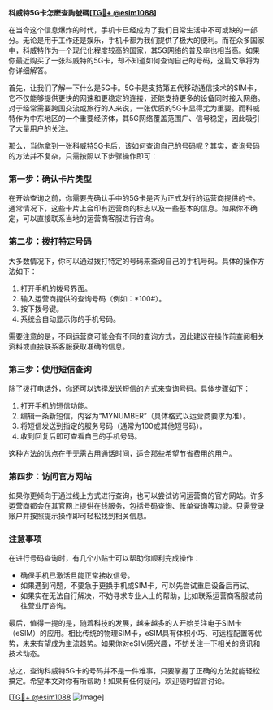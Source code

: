 **科威特5G卡怎麽查詢號碼[[TG💪+ @esim1088](https://t.me/s/esim1088)]**

在当今这个信息爆炸的时代，手机卡已经成为了我们日常生活中不可或缺的一部分。无论是用于工作还是娱乐，手机卡都为我们提供了极大的便利。而在众多国家中，科威特作为一个现代化程度较高的国家，其5G网络的普及率也相当高。如果你最近购买了一张科威特的5G卡，却不知道如何查询自己的号码，这篇文章将为你详细解答。

首先，让我们了解一下什么是5G卡。5G卡是支持第五代移动通信技术的SIM卡，它不仅能够提供更快的网速和更稳定的连接，还能支持更多的设备同时接入网络。对于经常需要跨国交流或旅行的人来说，一张优质的5G卡显得尤为重要。而科威特作为中东地区的一个重要经济体，其5G网络覆盖范围广、信号稳定，因此吸引了大量用户的关注。

那么，当你拿到一张科威特5G卡后，该如何查询自己的号码呢？其实，查询号码的方法并不复杂，只需按照以下步骤操作即可：

### 第一步：确认卡片类型

在开始查询之前，你需要先确认手中的5G卡是否为正式发行的运营商提供的卡。通常情况下，这些卡片上会印有运营商的标志以及一些基本的信息。如果你不确定，可以直接联系当地的运营商客服进行咨询。

### 第二步：拨打特定号码

大多数情况下，你可以通过拨打特定的号码来查询自己的手机号码。具体的操作方法如下：
1. 打开手机的拨号界面。
2. 输入运营商提供的查询号码（例如：*100#）。
3. 按下拨号键。
4. 系统会自动显示你的手机号码。

需要注意的是，不同运营商可能会有不同的查询方式，因此建议在操作前查阅相关资料或直接联系客服获取准确的信息。

### 第三步：使用短信查询

除了拨打电话外，你还可以选择发送短信的方式来查询号码。具体步骤如下：
1. 打开手机的短信功能。
2. 编辑一条新短信，内容为“MYNUMBER”（具体格式以运营商要求为准）。
3. 将短信发送到指定的服务号码（通常为100或其他短号码）。
4. 收到回复后即可查看自己的手机号码。

这种方法的优点在于无需占用通话时间，适合那些希望节省费用的用户。

### 第四步：访问官方网站

如果你更倾向于通过线上方式进行查询，也可以尝试访问运营商的官方网站。许多运营商都会在其官网上提供在线服务，包括号码查询、账单查询等功能。只需登录账户并按照提示操作即可轻松找到相关信息。

### 注意事项

在进行号码查询时，有几个小贴士可以帮助你顺利完成操作：
- 确保手机已激活且能正常接收信号。
- 如果遇到问题，不要急于更换手机或SIM卡，可以先尝试重启设备后再试。
- 如果实在无法自行解决，不妨寻求专业人士的帮助，比如联系运营商客服或前往营业厅咨询。

最后，值得一提的是，随着科技的发展，越来越多的人开始关注电子SIM卡（eSIM）的应用。相比传统的物理SIM卡，eSIM具有体积小巧、可远程配置等优势，未来有望成为主流趋势。如果你对eSIM感兴趣，不妨关注一下相关的资讯和技术动态。

总之，查询科威特5G卡的号码并不是一件难事，只要掌握了正确的方法就能轻松搞定。希望本文对你有所帮助！如果有任何疑问，欢迎随时留言讨论。

[[TG💪+ @esim1088](https://t.me/s/esim1088) ![Image](https://i.postimg.cc/4NQfJmqS/Snipaste-2025-05-13-00-14-12.png)]